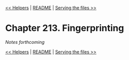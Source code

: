 [&lt;&lt; Helpers](ch212-helpers.md) | [README](README.md) | [Serving the files &gt;&gt;](ch214-serving-the-files.md)

# Chapter 213. Fingerprinting

*Notes forthcoming*

[&lt;&lt; Helpers](ch212-helpers.md) | [README](README.md) | [Serving the files &gt;&gt;](ch214-serving-the-files.md)